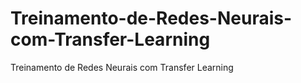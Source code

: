# Treinamento-de-Redes-Neurais-com-Transfer-Learning
Treinamento de Redes Neurais com Transfer Learning
